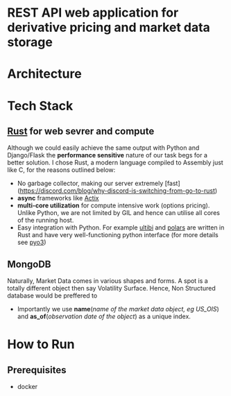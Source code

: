 # REST API web application for derivative pricing and market data storage

# Architecture 

# Tech Stack

## [Rust](https://www.rust-lang.org/) for web sevrer and compute
Although we could easily achieve the same output with Python and Django/Flask the **performance sensitive** nature of our task begs for a better solution. I chose Rust, a modern language compiled to Assembly just like C, for the reasons outlined below:
- No garbage collector, making our server extremely [fast] (https://discord.com/blog/why-discord-is-switching-from-go-to-rust)
- **async** frameworks like [Actix](https://github.com/actix/actix-web)
- **multi-core utilization** for compute intensive work (options pricing). Unlike Python, we are not limited by GIL and hence can utilise all cores of the running host. 
- Easy integration with Python. For example [ultibi](https://ultimabi.uk/ultibi-frtb-book/) and [polars](https://github.com/pola-rs/polars) are written in Rust and have very well-functioning python interface (for more details see [pyo3](https://github.com/PyO3/pyo3))

## MongoDB
Naturally, Market Data comes in various shapes and forms. A spot is a totally different object then say Volatility Surface. Hence, Non Structured database would be preffered to 
- Importantly we use **name**(*name of the market data object, eg US_OIS*) and **as_of**(*observation date of the object*) as a unique index. 

# How to Run
## Prerequisites 
 - docker
